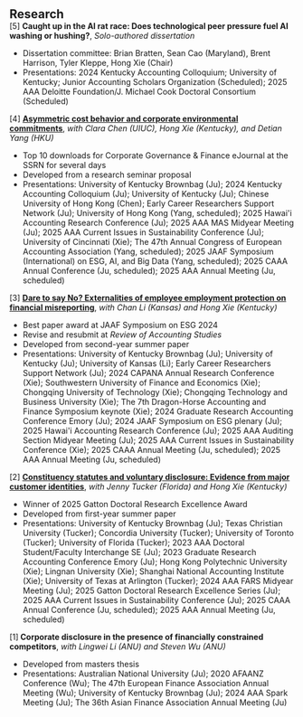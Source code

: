  
<h2 id="research" style="margin: 2px 0px 0px;"> <br> 
<br> Research</h2>
<div>
  <div class="title"> [5] <strong> Caught up in the AI rat race: Does technological peer pressure fuel AI washing or 
hushing?</strong>, <em>Solo-authored dissertation</em> </div>
  <ul>
    <li>  Dissertation committee: Brian Bratten, Sean Cao (Maryland), Brent Harrison, Tyler Kleppe, Hong Xie (Chair) <br></li>
     <li>  Presentations: 2024 Kentucky Accounting Colloquium; University of Kentucky; Junior Accounting Scholars Organization (Scheduled); 2025 AAA Deloitte Foundation/J. Michael Cook Doctoral Consortium (Scheduled)</li>
  </ul>
</div>

<div>
  <div class="title"> [4] <strong> <a href="https://papers.ssrn.com/sol3/papers.cfm?abstract_id=5051865">Asymmetric cost behavior and corporate environmental commitments</a></strong>, <em>with Clara Chen (UIUC), Hong Xie (Kentucky), and Detian Yang (HKU)</em> </div>
  <ul>
    <li>  Top 10 downloads for Corporate Governance & Finance eJournal at the SSRN for several days  <br></li>
     <li>  Developed from a research seminar proposal <br></li>
     <li>  Presentations: University of Kentucky Brownbag (Ju); 2024 Kentucky Accounting Colloquium (Ju); University of Kentucky (Ju); Chinese University of Hong Kong (Chen); Early Career Researchers Support Network (Ju); University of Hong Kong (Yang, scheduled); 2025 Hawai'i Accounting Research Conference (Ju); 2025 AAA MAS Midyear Meeting (Ju); 2025 AAA Current Issues in Sustainability Conference (Ju); University of Cincinnati (Xie); The 47th Annual Congress of European Accounting Association (Yang, scheduled); 2025 JAAF Symposium (International) on ESG, AI, and Big Data (Yang, scheduled); 2025 CAAA Annual Conference (Ju, scheduled); 2025 AAA Annual Meeting (Ju, scheduled)</li>
  </ul>
</div>
  
<div>
<div class="title"> [3] <strong><a href="https://papers.ssrn.com/sol3/papers.cfm?abstract_id=5116433">Dare to say No? Externalities of employee employment protection on financial misreporting</a></strong>, <em>with Chan Li (Kansas) and Hong Xie (Kentucky)</em></div>
 <ul>
    <li>  Best paper award at JAAF Symposium on ESG 2024 <br></li>
     <li>  Revise and resubmit at <em>Review of Accounting Studies</em> <br></li>
     <li>  Developed from second-year summer paper <br></li>
  <li>  Presentations: University of Kentucky Brownbag (Ju); University of Kentucky (Ju); University of Kansas (Li); Early Career Researchers Support Network (Ju); 2024 CAPANA Annual Research Conference (Xie); Southwestern University of Finance and Economics (Xie); Chongqing University of Technology (Xie); Chongqing Technology and Business University (Xie); The 7th Dragon-Horse Accounting and Finance Symposium keynote (Xie); 2024 Graduate Research Accounting Conference Emory (Ju); 2024 JAAF Symposium on ESG plenary (Ju); 2025 Hawai'i Accounting Research Conference (Ju); 2025 AAA Auditing Section Midyear Meeting (Ju); 2025 AAA Current Issues in Sustainability Conference (Xie); 2025 CAAA Annual Meeting (Ju, scheduled); 2025 AAA Annual Meeting (Ju, scheduled)</li>
  </ul>
</div>
  
<div>
 <div class="title"> [2] <strong><a href="https://papers.ssrn.com/sol3/papers.cfm?abstract_id=5223870">Constituency statutes and voluntary disclosure: Evidence from major customer identities</a></strong>, <em>with Jenny Tucker (Florida) and Hong Xie (Kentucky)</em></div>
 <ul>
     <li>  Winner of 2025 Gatton Doctoral Research Excellence Award <br></li>
      <li> Developed from first-year summer paper <br></li>
   <li>  Presentations: University of Kentucky Brownbag (Ju); Texas Christian University (Tucker); Concordia University (Tucker); University of Toronto (Tucker); University of Florida (Tucker); 2023 AAA Doctoral Student/Faculty Interchange SE (Ju); 2023 Graduate Research Accounting Conference Emory (Ju); Hong Kong Polytechnic University (Xie); Lingnan University (Xie); Shanghai National Accounting Institute (Xie); University of Texas at Arlington (Tucker); 2024 AAA FARS Midyear Meeting (Ju); 2025 Gatton Doctoral Research Excellence Series (Ju); 2025 AAA Current Issues in Sustainability Conference (Ju); 2025 CAAA Annual Conference (Ju, scheduled); 2025 AAA Annual Meeting (Ju, scheduled)</li>
  </ul>
</div>

<div>
 <div class="title"> [1]<strong> Corporate disclosure in the presence of financially constrained competitors</strong>, <em>with Lingwei Li (ANU) and Steven Wu (ANU)</em></div>
 <ul>
     <li> Developed from masters thesis <br></li>
   <li>  Presentations: Australian National University (Ju); 2020 AFAANZ Conference (Wu); The 47th European Finance Association Annual Meeting (Wu); University of Kentucky Brownbag (Ju); 2024 AAA Spark Meeting (Ju); The 36th Asian Finance Association Annual Meeting (Ju)</li>
  </ul>
</div>




  

 
